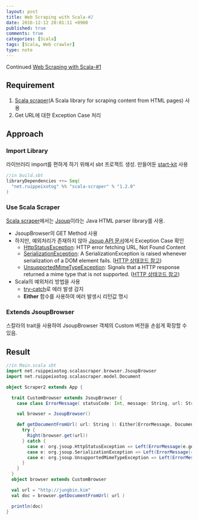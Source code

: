 ```yaml
---
layout: post
title: Web Scraping with Scala-#2
date: 2016-12-12 20:01:11 +0900
published: true
comments: true
categories: [Scala]
tags: [Scala, Web crawler]
type: note
---
```


Continued [Web Scraping with Scala-#1](./programming/scala/2016/12/10/web-scraping-with-scala-1.html)
## Requirement
1. [Scala scraper](https://github.com/ruippeixotog/scala-scraper)(A Scala library for scraping content from HTML pages) 사용
2. Get URL에 대한 Exception Case 처리

## Approach

### Import Library
라이브러리 import를 편하게 하기 위해서 sbt 프로젝트 생성. 만들어둔 [start-kit](https://github.com/jungbin-kim/scala-sbt-start-kit) 사용

```scala
//in build.sbt
libraryDependencies ++= Seq(
  "net.ruippeixotog" %% "scala-scraper" % "1.2.0"
)
```

### Use Scala Scraper
[Scala scraper](https://github.com/ruippeixotog/scala-scraper)에서는 [Jsoup](https://jsoup.org/)이라는 Java HTML parser library를 사용.

- JsoupBrowser의 GET Method 사용
- 하지만, 예외처리가 존재하지 않아 [Jsoup API 문서](https://jsoup.org/apidocs/)에서 Exception Case 확인
    + [HttpStatusException](https://jsoup.org/apidocs/org/jsoup/HttpStatusException.html): HTTP error fetching URL, Not Found Content
    + [SerializationException](https://jsoup.org/apidocs/org/jsoup/SerializationException.html): A SerializationException is raised whenever serialization of a DOM element fails.
    ([HTTP 상태코드 참고](http://docs.oracle.com/cloud/latest/marketingcs_gs/OMCAB/Developers/GettingStarted/API%20requests/http-status-codes.htm))
    + [UnsupportedMimeTypeException](https://jsoup.org/apidocs/org/jsoup/UnsupportedMimeTypeException.html): Signals that a HTTP response returned a mime type that is not supported.
    ([HTTP 상태코드 참고](http://stackoverflow.com/questions/11973813/http-status-code-for-unaccepted-content-type-in-request))
- Scala의 예외처리 방법을 사용
    + [try-catch](https://twitter.github.io/scala_school/ko/basics2.html#exception)로 에러 발생 감지
    + **Either** 함수를 사용하여 에러 발생시 리턴값 명시

### Extends JsoupBrowser
스칼라의 trait을 사용하여 JsoupBrowser 객체의 Custom 버전을 손쉽게 확장할 수 있음.

## Result
```scala
//in Main.scala sbt
import net.ruippeixotog.scalascraper.browser.JsoupBrowser
import net.ruippeixotog.scalascraper.model.Document

object Scraper2 extends App {

  trait CustomBrowser extends JsoupBrowser {
    case class ErrorMessage( statusCode: Int, message: String, url: String )

    val browser = JsoupBrowser()

    def getDocumentFromUrl( url: String ): Either[ErrorMessage, Document] = {
      try {
        Right(browser.get(url))
      } catch {
        case e: org.jsoup.HttpStatusException => Left(ErrorMessage(e.getStatusCode, e.getMessage, e.getUrl))
        case e: org.jsoup.SerializationException => Left(ErrorMessage(400, e.getMessage, url))
        case e: org.jsoup.UnsupportedMimeTypeException => Left(ErrorMessage(415, e.getMessage, e.getUrl))
      }
    }
  }
  object browser extends CustomBrowser

  val url = "http://jungbin.kim"
  val doc = browser.getDocumentFromUrl( url )

  println(doc)
}
```